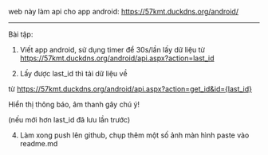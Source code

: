 web này làm api cho app android: https://57kmt.duckdns.org/android/

---

Bài tập:

1. Viết app android, sử dụng timer để 30s/lần lấy dữ liệu từ https://57kmt.duckdns.org/android/api.aspx?action=last_id

2. Lấy được last_id thì tải dữ liệu về

  từ https://57kmt.duckdns.org/android/api.aspx?action=get_id&id={last_id}
  
  Hiển thị thông báo, âm thanh gây chú ý!

  (nếu mới hơn last_id đã lưu lần trước) 

4. Làm xong push lên github, chụp thêm một số ảnh màn hình paste vào readme.md
